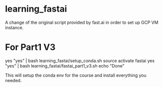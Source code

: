 # learning_fastai
A change of the original script provided by fast.ai in order to set up GCP VM instance.

# For Part1 V3
yes "yes" | bash learning_fastai/setup_conda.sh
source activate fastai
yes "yes" | bash learning_fastai/fastai_part1_v3.sh
echo "Done"

This will setup the conda env for the course and install everything you needed.
